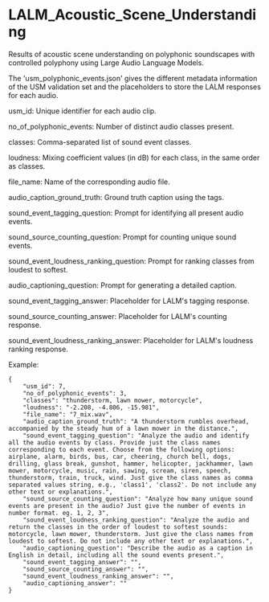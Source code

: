 # LALM_Acoustic_Scene_Understanding
Results of acoustic scene understanding on polyphonic soundscapes with controlled polyphony using Large Audio Language Models.

The 'usm_polyphonic_events.json' gives the different metadata information of the USM validation set and the placeholders to store the LALM responses for each audio. 


usm_id: Unique identifier for each audio clip.

no_of_polyphonic_events: Number of distinct audio classes present.

classes: Comma-separated list of sound event classes.

loudness: Mixing coefficient values (in dB) for each class, in the same order as classes.

file_name: Name of the corresponding audio file.

audio_caption_ground_truth: Ground truth caption using the tags.

sound_event_tagging_question: Prompt for identifying all present audio events.

sound_source_counting_question: Prompt for counting unique sound events.

sound_event_loudness_ranking_question: Prompt for ranking classes from loudest to softest.

audio_captioning_question: Prompt for generating a detailed caption.

sound_event_tagging_answer: Placeholder for LALM's tagging response.

sound_source_counting_answer: Placeholder for LALM's counting response.

sound_event_loudness_ranking_answer: Placeholder for LALM's loudness ranking response.


Example:
```
{
    "usm_id": 7,
    "no_of_polyphonic_events": 3,
    "classes": "thunderstorm, lawn mower, motorcycle",
    "loudness": "-2.208, -4.806, -15.981",
    "file_name": "7_mix.wav",
    "audio_caption_ground_truth": "A thunderstorm rumbles overhead, accompanied by the steady hum of a lawn mower in the distance.",
    "sound_event_tagging_question": "Analyze the audio and identify all the audio events by class. Provide just the class names corresponding to each event. Choose from the following options: airplane, alarm, birds, bus, car, cheering, church bell, dogs, drilling, glass break, gunshot, hammer, helicopter, jackhammer, lawn mower, motorcycle, music, rain, sawing, scream, siren, speech, thunderstorm, train, truck, wind. Just give the class names as comma separated values string, e.g., 'class1', 'class2'. Do not include any other text or explanations.",
    "sound_source_counting_question": "Analyze how many unique sound events are present in the audio? Just give the number of events in number format. eg. 1, 2, 3",
    "sound_event_loudness_ranking_question": "Analyze the audio and return the classes in the order of loudest to softest sounds: motorcycle, lawn mower, thunderstorm. Just give the class names from loudest to softest. Do not include any other text or explanations.",
    "audio_captioning_question": "Describe the audio as a caption in English in detail, including all the sound events present.",
    "sound_event_tagging_answer": "",
    "sound_source_counting_answer": "",
    "sound_event_loudness_ranking_answer": "",
    "audio_captioning_answer": ""
}
```
